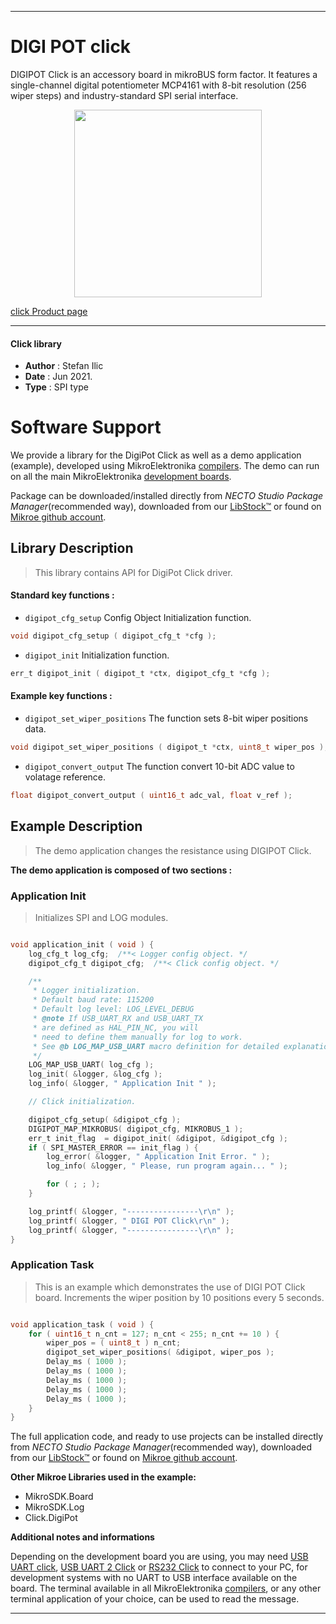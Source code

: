 
---
# DIGI POT click

DIGIPOT Click is an accessory board in mikroBUS form factor. It features a single-channel digital potentiometer MCP4161 with 8-bit resolution (256 wiper steps) and industry-standard SPI serial interface.

<p align="center">
  <img src="https://download.mikroe.com/images/click_for_ide/digipot_click.png" height=300px>
</p>

[click Product page](https://www.mikroe.com/digipot-click)

---


#### Click library

- **Author**        : Stefan Ilic
- **Date**          : Jun 2021.
- **Type**          : SPI type


# Software Support

We provide a library for the DigiPot Click
as well as a demo application (example), developed using MikroElektronika
[compilers](https://www.mikroe.com/necto-studio).
The demo can run on all the main MikroElektronika [development boards](https://www.mikroe.com/development-boards).

Package can be downloaded/installed directly from *NECTO Studio Package Manager*(recommended way), downloaded from our [LibStock&trade;](https://libstock.mikroe.com) or found on [Mikroe github account](https://github.com/MikroElektronika/mikrosdk_click_v2/tree/master/clicks).

## Library Description

> This library contains API for DigiPot Click driver.

#### Standard key functions :

- `digipot_cfg_setup` Config Object Initialization function.
```c
void digipot_cfg_setup ( digipot_cfg_t *cfg );
```

- `digipot_init` Initialization function.
```c
err_t digipot_init ( digipot_t *ctx, digipot_cfg_t *cfg );
```

#### Example key functions :

- `digipot_set_wiper_positions` The function sets 8-bit wiper positions data.
```c
void digipot_set_wiper_positions ( digipot_t *ctx, uint8_t wiper_pos );
```

- `digipot_convert_output` The function convert 10-bit ADC value to volatage reference.
```c
float digipot_convert_output ( uint16_t adc_val, float v_ref );
```

## Example Description

> The demo application changes the resistance using DIGIPOT Click.

**The demo application is composed of two sections :**

### Application Init

> Initializes SPI and LOG modules.

```c

void application_init ( void ) {
    log_cfg_t log_cfg;  /**< Logger config object. */
    digipot_cfg_t digipot_cfg;  /**< Click config object. */

    /** 
     * Logger initialization.
     * Default baud rate: 115200
     * Default log level: LOG_LEVEL_DEBUG
     * @note If USB_UART_RX and USB_UART_TX 
     * are defined as HAL_PIN_NC, you will 
     * need to define them manually for log to work. 
     * See @b LOG_MAP_USB_UART macro definition for detailed explanation.
     */
    LOG_MAP_USB_UART( log_cfg );
    log_init( &logger, &log_cfg );
    log_info( &logger, " Application Init " );

    // Click initialization.

    digipot_cfg_setup( &digipot_cfg );
    DIGIPOT_MAP_MIKROBUS( digipot_cfg, MIKROBUS_1 );
    err_t init_flag  = digipot_init( &digipot, &digipot_cfg );
    if ( SPI_MASTER_ERROR == init_flag ) {
        log_error( &logger, " Application Init Error. " );
        log_info( &logger, " Please, run program again... " );

        for ( ; ; );
    }

    log_printf( &logger, "----------------\r\n" );
    log_printf( &logger, " DIGI POT Click\r\n" );
    log_printf( &logger, "----------------\r\n" );
}

```

### Application Task

> This is an example which demonstrates the use of DIGI POT Click board. Increments the wiper position by 10 positions every 5 seconds.

```c

void application_task ( void ) {
    for ( uint16_t n_cnt = 127; n_cnt < 255; n_cnt += 10 ) {
        wiper_pos = ( uint8_t ) n_cnt;
        digipot_set_wiper_positions( &digipot, wiper_pos );
        Delay_ms ( 1000 );
        Delay_ms ( 1000 );
        Delay_ms ( 1000 );
        Delay_ms ( 1000 );
        Delay_ms ( 1000 );
    }
}

```


The full application code, and ready to use projects can be installed directly from *NECTO Studio Package Manager*(recommended way), downloaded from our [LibStock&trade;](https://libstock.mikroe.com) or found on [Mikroe github account](https://github.com/MikroElektronika/mikrosdk_click_v2/tree/master/clicks).

**Other Mikroe Libraries used in the example:**

- MikroSDK.Board
- MikroSDK.Log
- Click.DigiPot

**Additional notes and informations**

Depending on the development board you are using, you may need
[USB UART click](http://shop.mikroe.com/usb-uart-click),
[USB UART 2 Click](http://shop.mikroe.com/usb-uart-2-click) or
[RS232 Click](http://shop.mikroe.com/rs232-click) to connect to your PC, for
development systems with no UART to USB interface available on the board. The
terminal available in all MikroElektronika
[compilers](http://shop.mikroe.com/compilers), or any other terminal application
of your choice, can be used to read the message.

---
